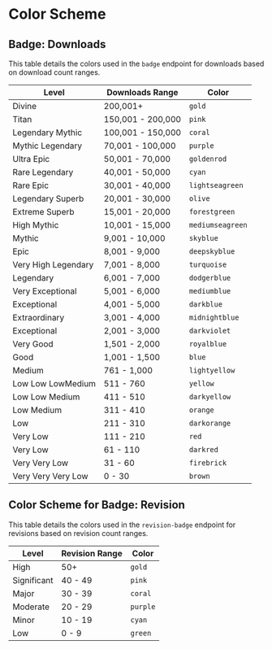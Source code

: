 # Color Scheme

## Badge: Downloads

This table details the colors used in the `badge` endpoint for downloads based on download count ranges.

| Level                     | Downloads Range              | Color         |
|---------------------------|------------------------------|---------------|
| Divine                    | 200,001+                     | `gold`        |
| Titan                     | 150,001 - 200,000            | `pink`        |
| Legendary Mythic          | 100,001 - 150,000            | `coral`       |
| Mythic Legendary          | 70,001 - 100,000             | `purple`      |
| Ultra Epic                | 50,001 - 70,000              | `goldenrod`   |
| Rare Legendary            | 40,001 - 50,000              | `cyan`        |
| Rare Epic                 | 30,001 - 40,000              | `lightseagreen` |
| Legendary Superb          | 20,001 - 30,000              | `olive`       |
| Extreme Superb            | 15,001 - 20,000              | `forestgreen` |
| High Mythic               | 10,001 - 15,000              | `mediumseagreen` |
| Mythic                    | 9,001 - 10,000               | `skyblue`     |
| Epic                      | 8,001 - 9,000                | `deepskyblue` |
| Very High Legendary       | 7,001 - 8,000                | `turquoise`   |
| Legendary                 | 6,001 - 7,000                | `dodgerblue`  |
| Very Exceptional          | 5,001 - 6,000                | `mediumblue`  |
| Exceptional               | 4,001 - 5,000                | `darkblue`    |
| Extraordinary             | 3,001 - 4,000                | `midnightblue`|
| Exceptional               | 2,001 - 3,000                | `darkviolet`  |
| Very Good                 | 1,501 - 2,000                | `royalblue`   |
| Good                      | 1,001 - 1,500                | `blue`        |
| Medium                    | 761 - 1,000                  | `lightyellow` |
| Low Low LowMedium         | 511 - 760                    | `yellow`      |
| Low Low Medium            | 411 - 510                    | `darkyellow`  |
| Low Medium                | 311 - 410                    | `orange`      |
| Low                       | 211 - 310                    | `darkorange`  |
| Very Low                  | 111 - 210                    | `red`         |
| Very Low                  | 61 - 110                     | `darkred`     |
| Very Very Low             | 31 - 60                      | `firebrick`   |
| Very Very Very Low        | 0 - 30                       | `brown`       |

## Color Scheme for Badge: Revision

This table details the colors used in the `revision-badge` endpoint for revisions based on revision count ranges.

| Level                     | Revision Range               | Color         |
|---------------------------|------------------------------|---------------|
| High                      | 50+                          | `gold`        |
| Significant               | 40 - 49                      | `pink`        |
| Major                     | 30 - 39                      | `coral`       |
| Moderate                  | 20 - 29                      | `purple`      |
| Minor                     | 10 - 19                      | `cyan`        |
| Low                       | 0 - 9                        | `green`       |
